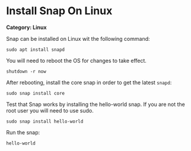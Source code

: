 # Install Snap On Linux

__Category: Linux__

Snap can be installed on Linux wit the following command:

```shell
sudo apt install snapd
```

You will need to reboot the OS for changes to take effect.

```shell
shutdown -r now
```

After rebooting, install the core snap in order to get the latest `snapd`:

```shell
sudo snap install core
```

Test that Snap works by installing the hello-world snap. If you are not the root user you will need to use sudo.

```shell
sudo snap install hello-world
```

Run the snap:

```shell
hello-world
```
